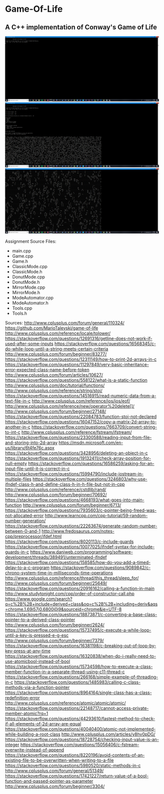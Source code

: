 # Game-Of-Life
## A C++ implementation of Conway's Game of Life


<img src="gol_images/gol_1.png">
<img src="gol_images/gol_2.png">
<img src="gol_images/gol_3.png">


Assignment Source Files:
* main.cpp
* Game.cpp
* Game.h
* ClassicMode.cpp
* ClassicMode.h
* DonutMode.cpp
* DonutMode.h
* MirrorMode.cpp
* MirrorMode.h
* ModeAutomator.cpp
* ModeAutomator.h
* Tools.cpp
* Tools.h

Sources:
http://www.cplusplus.com/forum/general/110324/
https://github.com/MarioTalevski/game-of-life
http://www.cplusplus.com/reference/locale/tolower/
https://stackoverflow.com/questions/12691316/getline-does-not-work-if-used-after-some-inputs
https://stackoverflow.com/questions/16568345/c-do-while-loop-until-a-string-meets-certain-criteria
http://www.cplusplus.com/forum/beginner/83277/
https://stackoverflow.com/questions/12311149/how-to-print-2d-arrays-in-c
https://stackoverflow.com/questions/11297849/very-basic-inheritance-error-expected-class-name-before-token
http://www.cplusplus.com/forum/articles/10627/
https://stackoverflow.com/questions/558122/what-is-a-static-function
http://www.cplusplus.com/doc/tutorial/functions/
http://www.cplusplus.com/reference/string/stoi/
https://stackoverflow.com/questions/14516915/read-numeric-data-from-a-text-file-in-c
http://www.cplusplus.com/reference/ios/ios/eof/
http://www.cplusplus.com/reference/new/operator%20delete[]/
http://www.cplusplus.com/forum/beginner/27148/
https://stackoverflow.com/questions/22084783/function-stoi-not-declared
https://stackoverflow.com/questions/16047152/copy-a-matrix-2d-array-to-another-in-c
https://stackoverflow.com/questions/7663709/convert-string-to-int-c
http://www.cplusplus.com/reference/fstream/ifstream/
https://stackoverflow.com/questions/23300588/reading-input-from-file-and-storing-into-2d-array
https://msdn.microsoft.com/en-us/library/6t4fe76c.aspx
https://stackoverflow.com/questions/3428956/deleting-an-object-in-c
https://stackoverflow.com/questions/19132411/check-array-position-for-null-empty
https://stackoverflow.com/questions/16586259/asking-for-an-input-file-until-it-is-correct-in-c
https://stackoverflow.com/questions/15994790/include-iostream-in-multiple-files
https://stackoverflow.com/questions/3246803/why-use-ifndef-class-h-and-define-class-h-in-h-file-but-not-in-cpp
http://www.cplusplus.com/reference/cstdlib/rand/
http://www.cplusplus.com/forum/beginner/70692/
https://stackoverflow.com/questions/4668193/what-goes-into-main-function
http://www.cplusplus.com/forum/beginner/6713/
https://stackoverflow.com/questions/7935603/c-pointer-being-freed-was-not-allocated-error
http://www.learncpp.com/cpp-tutorial/59-random-number-generation/
https://stackoverflow.com/questions/22263674/generate-random-number-between-0-and-1
http://www.fredosaurus.com/notes-cpp/preprocessor/ifdef.html
https://stackoverflow.com/questions/8020113/c-include-guards
https://stackoverflow.com/questions/10077025/ifndef-syntax-for-include-guards-in-c
https://www.daniweb.com/programming/software-development/threads/389491/unterminated-ifndef
https://stackoverflow.com/questions/158585/how-do-you-add-a-timed-delay-to-a-c-program
https://stackoverflow.com/questions/9089842/c-chrono-system-time-in-milliseconds-time-operations
http://www.cplusplus.com/reference/thread/this_thread/sleep_for/
http://www.cplusplus.com/forum/beginner/25649/
https://stackoverflow.com/questions/20916162/calling-a-function-in-main
http://www.studytonight.com/cpp/order-of-constructor-call.php
https://www.google.com/search?q=c%2B%2B+include+derived+class&oq=c%2B%2B+including+deriv&aqs=chrome.1.69i57j0.6800j0j9&sourceid=chrome&ie=UTF-8
https://stackoverflow.com/questions/18873871/c-converting-a-base-class-pointer-to-a-derived-class-pointer
http://www.cplusplus.com/forum/beginner/2624/
https://stackoverflow.com/questions/15737495/c-execute-a-while-loop-until-a-key-is-pressed-e-g-esc
http://www.cplusplus.com/forum/beginner/7379/
https://stackoverflow.com/questions/16381198/c-breaking-out-of-loop-by-key-press-at-any-time
https://stackoverflow.com/questions/16320838/when-do-i-really-need-to-use-atomicbool-instead-of-bool
https://stackoverflow.com/questions/15734598/how-to-execute-a-class-member-function-in-a-separate-thread-using-c11-thread-c
https://stackoverflow.com/questions/266168/simple-example-of-threading-in-c
https://stackoverflow.com/questions/1485983/calling-c-class-methods-via-a-function-pointer
https://stackoverflow.com/questions/8964164/single-class-has-a-class-redefinition-error
http://www.cplusplus.com/reference/atomic/atomic/atomic/
https://stackoverflow.com/questions/22148717/cannot-access-private-member-atomic?rq=1
https://stackoverflow.com/questions/44293610/fastest-method-to-check-if-all-elements-of-2d-array-are-equal
https://stackoverflow.com/questions/40040400/atomic-not-implemented-while-building-a-root-class
http://www.cplusplus.com/articles/y8hv0pDG/
https://stackoverflow.com/questions/18728754/checking-input-value-is-an-integer
https://stackoverflow.com/questions/15056406/c-fstream-overwrite-instead-of-append
https://stackoverflow.com/questions/8220196/avoid-contents-of-an-existing-file-to-be-overwritten-when-writing-to-a-file
https://stackoverflow.com/questions/5980520/static-methods-in-c
http://www.cplusplus.com/forum/general/51349/
https://stackoverflow.com/questions/17421227/return-value-of-a-bool-function-and-passed-pointer-as-parameter
http://www.cplusplus.com/forum/beginner/3304/
